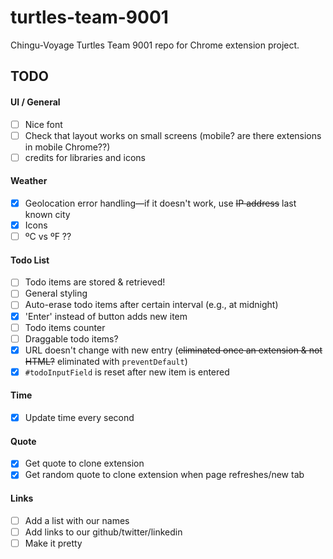 # turtles-team-9001

Chingu-Voyage Turtles Team 9001 repo for Chrome extension project.

## TODO

#### UI / General

- [ ] Nice font
- [ ] Check that layout works on small screens (mobile? are there extensions in mobile Chrome??)
- [ ] credits for libraries and icons

#### Weather

- [x] Geolocation error handling—if it doesn't work, use ~~IP address~~ last known city
- [x] Icons
- [ ] ºC vs ºF ??

#### Todo List

- [ ] Todo items are stored & retrieved!
- [ ] General styling
- [ ] Auto-erase todo items after certain interval (e.g., at midnight)
- [x] 'Enter' instead of button adds new item
- [ ] Todo items counter
- [ ] Draggable todo items?
- [x] URL doesn't change with new entry (~~eliminated once an extension & not HTML?~~ eliminated with `preventDefault`)
- [x] `#todoInputField` is reset after new item is entered

#### Time 

- [x] Update time every second

#### Quote
- [x] Get quote to clone extension
- [x] Get random quote to clone extension when page refreshes/new tab

#### Links

- [ ] Add a list with our names
- [ ] Add links to our github/twitter/linkedin
- [ ] Make it pretty 
